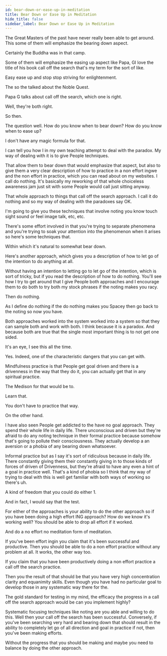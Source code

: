 ```yaml
---
id: bear-down-or-ease-up-in-meditation
title: Bear Down or Ease Up in Meditation
hide_title: false
sidebar_label: Bear Down or Ease Up in Meditation
---
```

The Great Masters of the past have never really been able to get around. This some of them will emphasize the bearing down aspect.

Certainly the Buddha was in that camp.

Some of them will emphasize the easing up aspect like Papa, GI love the title of his book call off the search that's my term for the sort of like.

Easy ease up and stop stop striving for enlightenment.

The so the talked about the Noble Quest.

Papa G talks about call off the search, which one is right.

Well, they're both right.

So then.

The question well. How do you know when to bear down? How do you know when to ease up?

I don't have any magic formula for that.

I can tell you how I in my own teaching attempt to deal with the paradox. My way of dealing with it is to give People techniques.

That allow them to bear down that would emphasize that aspect, but also to give them a very clear description of how to practice in a non effort ingwe and the non effort in practice, which you can read about on my websites. I call do nothing. It's basically my reworking of that whole choiceless awareness jam just sit with some People would call just sitting anyway.

That whole approach to things that call off the search approach. I call it do nothing and so my way of dealing with the paradoxes say OK.

I'm going to give you these techniques that involve noting you know touch sight sound or feel image talk, etc, etc.

There's some effort involved in that you're trying to separate phenomena and you're trying to soak your attention into the phenomenon when it arises so here's some techniques that.

Within which it's natural to somewhat bear down.

Here's another approach, which gives you a description of how to let go of the intention to do anything at all.

Without having an intention to letting go to let go of the intention, which is sort of tricky, but if you read the description of how to do nothing. You'll see how I try to get around that I give People both approaches and I encourage them to do both to try both my stock phrases if the noting makes you racy.

Then do nothing.

As I define do nothing if the do nothing makes you Spacey then go back to the noting so now you have.

Both approaches worked into the system worked into a system so that they can sample both and work with both. I think because it is a paradox. And because both are true that the single most important thing is to not get one sided.

It's an eye, I see this all the time.

Yes. Indeed, one of the characteristic dangers that you can get with.

Mindfulness practice is that People get goal driven and there is a drivenness in the way that they do it, you can actually get that in any spiritual practice.

The Medison for that would be to.

Learn that.

You don't have to practice that way.

On the other hand.

I have also seen People get addicted to the have no goal approach. They spend their whole life in daily life. There unconscious and driven but they're afraid to do any noting technique in their formal practice because somehow that's going to pollute their consciousness. They actually develop a an aversion or a phobia of any bearing down whatsoever.

Informal practice but as I say it's sort of ridiculous because in daily life. There constantly giving them their constantly giving in to those kinds of forces of driven of Drivenness, but they're afraid to have any even a hint of a goal in practice well. That's a kind of phobia so I think that my way of trying to deal with this is well get familiar with both ways of working so there's uh.

A kind of freedom that you could do either 1.

And in fact, I would say that the test.

For either of the approaches is your ability to do the other approach so if you have been doing a high effort ING approach? How do we know it's working well? You should be able to drop all effort if it worked.

And do a no effort no meditation form of meditation.

If you've been effort ingin you claim that it's been successful and productive. Then you should be able to do a non effort practice without any problem at all. It works, the other way too.

If you claim that you have been productively doing a non effort practice a call off the search practice.

Then you the result of that should be that you have very high concentration clarity and equanimity skills. Even though you have had no particular goal to develop those in any systematic way there for the.

The gold standard for testing in my mind, the efficacy the progress in a call off the search approach would be can you implement highly?

Systematic focusing techniques like noting are you able and willing to do this. Well then your call off the search has been successful. Conversely, if you've been searching very hard and bearing down that should result in the ability to completely let go of all direction and goal in practice if not, then you've been making efforts.

Without the progress that you should be making and maybe you need to balance by doing the other approach.

